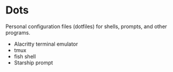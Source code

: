 # Dots
Personal configuration files (dotfiles) for shells, prompts, and other programs.

- Alacritty terminal emulator
- tmux
- fish shell
- Starship prompt
